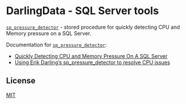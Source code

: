 # DarlingData - SQL Server tools

[`sp_pressure_detector`] - stored procedure for quickly detecting CPU and Memory pressure on a SQL Server.

Documentation for [`sp_pressure_detector`]:
- [Quickly Detecting CPU and Memory Pressure On A SQL Server](https://www.erikdarlingdata.com/2020/01/quickly-detecting-cpu-and-memory-pressure-on-a-sql-server/)
- [Using Erik Darling’s sp_pressure_detector to resolve CPU issues](https://desertdba.com/using-erik-darlings-sp_pressure_detector-to-resolve-cpu-issues/)


## License
[MIT](/LICENSE)

[`sp_pressure_detector`]:https://github.com/erikdarlingdata/DarlingData/blob/master/sp_pressure_detector/sp_pressure_detector.sql
